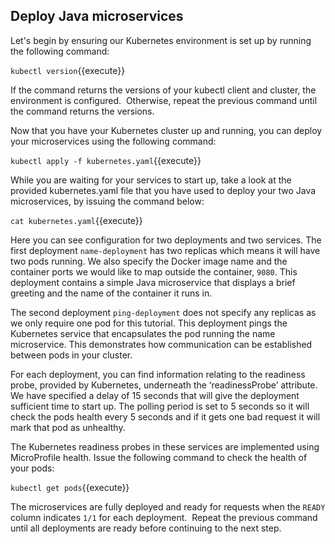 ## Deploy Java microservices

Let's begin by ensuring our Kubernetes environment is set up by running the following command:

`kubectl version`{{execute}}

If the command returns the versions of your kubectl client and cluster, the environment is configured.  Otherwise, repeat the previous command until the command returns the versions.

Now that you have your Kubernetes cluster up and running, you can deploy your microservices using the following command:

`kubectl apply -f kubernetes.yaml`{{execute}}

While you are waiting for your services to start up, take a look at the provided kubernetes.yaml file that you have used to deploy your two Java microservices, by issuing the command below:

`cat kubernetes.yaml`{{execute}}

Here you can see configuration for two deployments and two services. The first deployment `name-deployment` has two replicas which means it will have two pods running. We also specify the Docker image name and the container ports we would like to map outside the container, `9080`. This deployment contains a simple Java microservice that displays a brief greeting and the name of the container it runs in.

The second deployment `ping-deployment` does not specify any replicas as we only require one pod for this tutorial. This deployment pings the Kubernetes service that encapsulates the pod running the name microservice. This demonstrates how communication can be established between pods in your cluster.

For each deployment, you can find information relating to the readiness probe, provided by Kubernetes, underneath the ‘readinessProbe’ attribute. We have specified a delay of 15 seconds that will give the deployment sufficient time to start up. The polling period is set to 5 seconds so it will check the pods health every 5 seconds and if it gets one bad request it will mark that pod as unhealthy.

The Kubernetes readiness probes in these services are implemented using MicroProfile health. Issue the following command to check the health of your pods:

`kubectl get pods`{{execute}}

The microservices are fully deployed and ready for requests when the `READY` column indicates `1/1` for each deployment.  Repeat the previous command until all deployments are ready before continuing to the next step.

